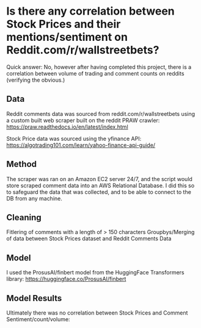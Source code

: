 
# Is there any correlation between Stock Prices and their mentions/sentiment on Reddit.com/r/wallstreetbets?

Quick answer: No, however after having completed this project, there is a correlation between volume of trading and comment counts on reddits (verifying the obvious.)

## Data

Reddit comments data was sourced from reddit.com/r/wallstreetbets using a custom built web scraper built on the reddit PRAW crawler: https://praw.readthedocs.io/en/latest/index.html

Stock Price data was sourced using the yfinance API: https://algotrading101.com/learn/yahoo-finance-api-guide/

## Method

The scraper was ran on an Amazon EC2 server 24/7, and the script would store scraped comment data into an AWS Relational Database. I did this so to safeguard the data that was collected, and to be able to connect to the DB from any machine.

## Cleaning

Fitlering of comments with a length of > 150 characters
Groupbys/Merging of data between Stock Prices dataset and Reddit Comments Data

## Model

I used the ProsusAI/finbert model from the HuggingFace Transformers library: https://huggingface.co/ProsusAI/finbert

## Model Results

Ultimately there was no correlation between Stock Prices and Comment Sentiment/count/volume:

